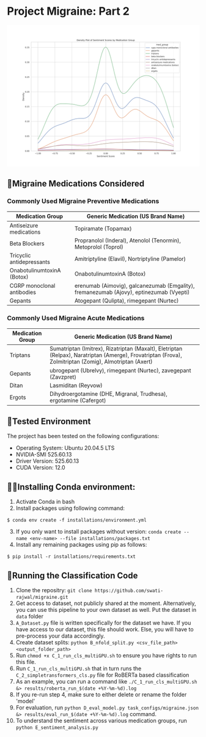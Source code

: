 # Project Migraine: Part 2
![Example Image](figures/kde_sentiment_scores.png)

## 💊Migraine Medications Considered
### Commonly Used Migraine **Preventive** Medications

| Medication Group             | Generic Medication (US Brand Name)                                                                                                      |
|------------------------------|------------------------------------------------------------------------------------------------------------------|
| Antiseizure medications         | Topiramate (Topamax)                                                                                             |
| Beta Blockers        | Propranolol (Inderal), Atenolol (Tenormin), Metoprolol (Toprol)                                                                                            |
| Tricyclic antidepressants    | Amitriptyline (Elavil), Nortriptyline (Pamelor)                                                                                           |
| OnabotulinumtoxinA (Botox)   | OnabotulinumtoxinA (Botox)                                                                                       |
| CGRP monoclonal antibodies   | erenumab (Aimovig), galcanezumab (Emgality), fremanezumab (Ajovy), eptinezumab (Vyepti)                          |
| Gepants                      | Atogepant (Qulipta), rimegepant (Nurtec)                                                                         |

### Commonly Used Migraine **Acute** Medications

| Medication Group | Generic Medication (US Brand Name)                                                                                                                    |
|------------------|--------------------------------------------------------------------------------------------------------------------------------|
| Triptans         | Sumatriptan (Imitrex), Rizatriptan (Maxalt), Eletriptan (Relpax), Naratriptan (Amerge), Frovatriptan (Frova), Zolmitriptan (Zomig), Almotriptan (Axert) |
| Gepants          | ubrogepant (Ubrelvy), rimegepant (Nurtec), zavegepant (Zavzpret)                                                              |
| Ditan            | Lasmiditan (Reyvow)                                                                                                            |
| Ergots           | Dihydroergotamine (DHE, Migranal, Trudhesa), ergotamine (Cafergot)                                                             |


## 🎯Tested Environment
The project has been tested on the following configurations:
- Operating System: Ubuntu 20.04.5 LTS
- NVIDIA-SMI 525.60.13
- Driver Version: 525.60.13
- CUDA Version: 12.0

## 👩‍💻Installing Conda environment:
1. Activate Conda in bash
2. Install packages using following command:
```
$ conda env create -f installations/environment.yml
```
3. If you only want to install packages without version: ```conda create --name <env-name> --file installations/packages.txt```
4. Install any remaining packages using pip as follows:
```
$ pip install -r installations/requirements.txt
```
## 🏃Running the Classification Code
1. Clone the repositry: ```git clone https://github.com/swati-rajwal/migraine.git```
2. Get access to dataset, not publicly shared at the moment. Alternatively, you can use this pipeline to your own dataset as well. Put the dataset in ```data``` folder
3. ```A_Dataset.py``` file is written specifically for the dataset we have. If you have access to our dataset, this file should work. Else, you will have to pre-process your data accordingly.
4. Create dataset splits: ```python B_nfold_split.py <csv_file_path> <output_folder_path>```
5. Run ```chmod +x C_1_run_cls_multiGPU.sh``` to ensure you have rights to run this file.
6. Run ```C_1_run_cls_multiGPU.sh``` that in turn runs the ```C_2_simpletransformers_cls.py``` file for RoBERTa based classification
7. As an example, you can run a command like ```./C_1_run_cls_multiGPU.sh &> results/roberta_run_$(date +%Y-%m-%d).log```
8. If you re-run step 4, make sure to either delete or rename the folder 'model'
9. For evaluation, run ```python D_eval_model.py task_configs/migraine.json &> results/eval_run_$(date +%Y-%m-%d).log``` command.
10. To understand the sentiment across various medication groups, run ```python E_sentiment_analysis.py```
